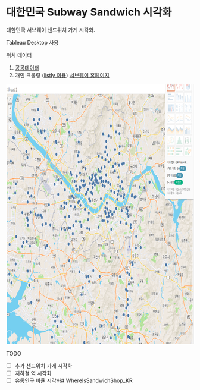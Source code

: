 # 대한민국 Subway Sandwich 시각화

대한민국 서브웨이 샌드위치 가게 시각화.

Tableau Desktop 사용

위치 데이터
1. [공공데이터](https://www.data.go.kr/tcs/dss/selectDataSetList.do?keyword=%EC%86%8C%EC%83%81%EA%B3%B5%EC%9D%B8&brm=&svcType=&instt=&recmSe=N&conditionType=init&extsn=&kwrdArray=)
2. 개인 크롤링 ([listly 이용](https://www.listly.io/ko)) [서브웨이 홈페이지](https://www.subway.co.kr/)


<img src = './image/Seoul_subway_sandwichshop.png' width = '1000' height = '700' />  

TODO
- [ ] 추가 샌드위치 가게 시각화
- [ ] 지하철 역 시각화
- [ ] 유동인구 비율 시각화# WhereIsSandwichShop_KR
